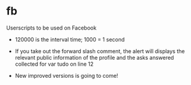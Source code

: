# fb
Userscripts to be used on Facebook

- 120000 is the interval time; 1000 = 1 second
- If you take out the forward slash comment, the alert will displays the relevant public information of the profile and the asks answered collected for var tudo on line 12


- New improved versions is going to come!
